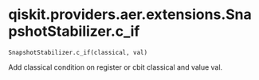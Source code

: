 # qiskit.providers.aer.extensions.SnapshotStabilizer.c\_if

`SnapshotStabilizer.c_if(classical, val)`

Add classical condition on register or cbit classical and value val.
